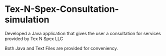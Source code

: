 # Tex-N-Spex-Consultation-simulation
Developed a Java application that gives the user a consultation for services provided by Tex N Spex LLC

Both Java and Text Files are provided for conveniency. 
